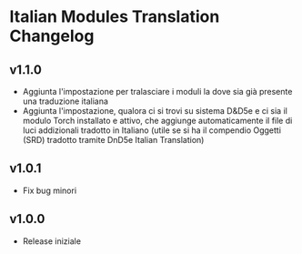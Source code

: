 # Italian Modules Translation Changelog

## v1.1.0
* Aggiunta l'impostazione per tralasciare i moduli la dove sia già presente una traduzione italiana
* Aggiunta l'impostazione, qualora ci si trovi su sistema D&D5e e ci sia il modulo Torch installato e attivo, che aggiunge automaticamente il file di luci addizionali tradotto in Italiano (utile se si ha il compendio Oggetti (SRD) tradotto tramite DnD5e Italian Translation)

## v1.0.1
* Fix bug minori

## v1.0.0
* Release iniziale
